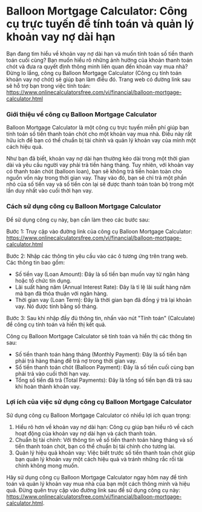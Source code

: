 Balloon Mortgage Calculator: Công cụ trực tuyến để tính toán và quản lý khoản vay nợ dài hạn
============================================================================================

Bạn đang tìm hiểu về khoản vay nợ dài hạn và muốn tính toán số tiền thanh toán cuối cùng? Bạn muốn hiểu rõ những ảnh hưởng của khoản thanh toán chót và đưa ra quyết định thông minh liên quan đến khoản vay mua nhà? Đừng lo lắng, công cụ Balloon Mortgage Calculator (Công cụ tính toán khoản vay nợ chót) sẽ giúp bạn làm điều đó. Trang web có đường link sau sẽ hỗ trợ bạn trong việc tính toán: <https://www.onlinecalculatorsfree.com/vi/financial/balloon-mortgage-calculator.html>

### Giới thiệu về công cụ Balloon Mortgage Calculator

Balloon Mortgage Calculator là một công cụ trực tuyến miễn phí giúp bạn tính toán số tiền thanh toán chót cho một khoản vay mua nhà. Điều này rất hữu ích để bạn có thể chuẩn bị tài chính và quản lý khoản vay của mình một cách hiệu quả.

Như bạn đã biết, khoản vay nợ dài hạn thường kéo dài trong một thời gian dài và yêu cầu người vay phải trả tiền hàng tháng. Tuy nhiên, với khoản vay có thanh toán chót (balloon loan), bạn sẽ không trả tiền hoàn toàn cho nguồn vốn này trong thời gian vay. Thay vào đó, bạn sẽ chỉ trả một phần nhỏ của số tiền vay và số tiền còn lại sẽ được thanh toán toàn bộ trong một lần duy nhất vào cuối thời hạn vay.

### Cách sử dụng công cụ Balloon Mortgage Calculator

Để sử dụng công cụ này, bạn cần làm theo các bước sau:

Bước 1: Truy cập vào đường link của công cụ Balloon Mortgage Calculator: <https://www.onlinecalculatorsfree.com/vi/financial/balloon-mortgage-calculator.html>

Bước 2: Nhập các thông tin yêu cầu vào các ô tương ứng trên trang web. Các thông tin bao gồm:

- Số tiền vay (Loan Amount): Đây là số tiền bạn muốn vay từ ngân hàng hoặc tổ chức tín dụng.
- Lãi suất hàng năm (Annual Interest Rate): Đây là tỉ lệ lãi suất hàng năm mà bạn đã thỏa thuận với ngân hàng.
- Thời gian vay (Loan Term): Đây là thời gian bạn đã đồng ý trả lại khoản vay. Nó được tính bằng số tháng.

Bước 3: Sau khi nhập đầy đủ thông tin, nhấn vào nút "Tính toán" (Calculate) để công cụ tính toán và hiển thị kết quả.

Công cụ Balloon Mortgage Calculator sẽ tính toán và hiển thị các thông tin sau:

- Số tiền thanh toán hàng tháng (Monthly Payment): Đây là số tiền bạn phải trả hàng tháng để trả nợ trong thời gian vay.
- Số tiền thanh toán chót (Balloon Payment): Đây là số tiền cuối cùng bạn phải trả vào cuối thời hạn vay.
- Tổng số tiền đã trả (Total Payments): Đây là tổng số tiền bạn đã trả sau khi hoàn thành khoản vay.

### Lợi ích của việc sử dụng công cụ Balloon Mortgage Calculator

Sử dụng công cụ Balloon Mortgage Calculator có nhiều lợi ích quan trọng:

1. Hiểu rõ hơn về khoản vay nợ dài hạn: Công cụ giúp bạn hiểu rõ về cách hoạt động của khoản vay nợ dài hạn và cách thanh toán.
2. Chuẩn bị tài chính: Với thông tin về số tiền thanh toán hàng tháng và số tiền thanh toán chót, bạn có thể chuẩn bị tài chính cho tương lai.
3. Quản lý hiệu quả khoản vay: Việc biết trước số tiền thanh toán chót giúp bạn quản lý khoản vay một cách hiệu quả và tránh những rắc rối tài chính không mong muốn.

Hãy sử dụng công cụ Balloon Mortgage Calculator ngay hôm nay để tính toán và quản lý khoản vay mua nhà của bạn một cách thông minh và hiệu quả. Đừng quên truy cập vào đường link sau để sử dụng công cụ này: <https://www.onlinecalculatorsfree.com/vi/financial/balloon-mortgage-calculator.html>.